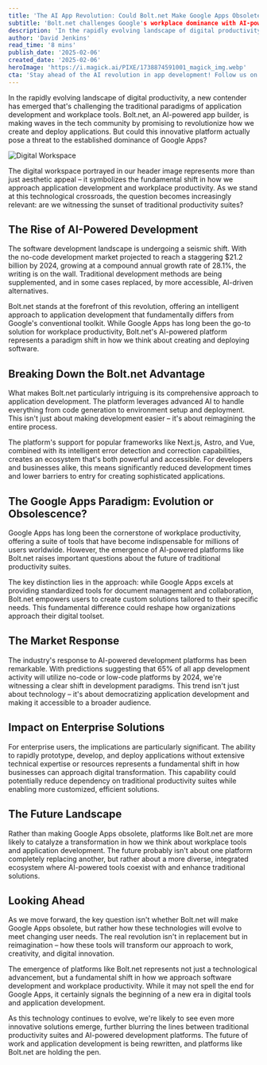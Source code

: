 ```yaml
---
title: 'The AI App Revolution: Could Bolt.net Make Google Apps Obsolete?'
subtitle: 'Bolt.net challenges Google's workplace dominance with AI-powered app development'
description: 'In the rapidly evolving landscape of digital productivity, Bolt.net, an AI-powered app builder, is challenging the paradigms of application development and workplace tools. Could this innovative platform pose a threat to Google Apps dominance?'
author: 'David Jenkins'
read_time: '8 mins'
publish_date: '2025-02-06'
created_date: '2025-02-06'
heroImage: 'https://i.magick.ai/PIXE/1738874591001_magick_img.webp'
cta: 'Stay ahead of the AI revolution in app development! Follow us on LinkedIn for daily insights into how emerging technologies are reshaping the future of work.'
---
```


In the rapidly evolving landscape of digital productivity, a new contender has emerged that's challenging the traditional paradigms of application development and workplace tools. Bolt.net, an AI-powered app builder, is making waves in the tech community by promising to revolutionize how we create and deploy applications. But could this innovative platform actually pose a threat to the established dominance of Google Apps?

![Digital Workspace](https://i.magick.ai/PIXE/1738874591001_magick_img.webp)

The digital workspace portrayed in our header image represents more than just aesthetic appeal – it symbolizes the fundamental shift in how we approach application development and workplace productivity. As we stand at this technological crossroads, the question becomes increasingly relevant: are we witnessing the sunset of traditional productivity suites?

## The Rise of AI-Powered Development

The software development landscape is undergoing a seismic shift. With the no-code development market projected to reach a staggering $21.2 billion by 2024, growing at a compound annual growth rate of 28.1%, the writing is on the wall. Traditional development methods are being supplemented, and in some cases replaced, by more accessible, AI-driven alternatives.

Bolt.net stands at the forefront of this revolution, offering an intelligent approach to application development that fundamentally differs from Google's conventional toolkit. While Google Apps has long been the go-to solution for workplace productivity, Bolt.net's AI-powered platform represents a paradigm shift in how we think about creating and deploying software.

## Breaking Down the Bolt.net Advantage

What makes Bolt.net particularly intriguing is its comprehensive approach to application development. The platform leverages advanced AI to handle everything from code generation to environment setup and deployment. This isn't just about making development easier – it's about reimagining the entire process.

The platform's support for popular frameworks like Next.js, Astro, and Vue, combined with its intelligent error detection and correction capabilities, creates an ecosystem that's both powerful and accessible. For developers and businesses alike, this means significantly reduced development times and lower barriers to entry for creating sophisticated applications.

## The Google Apps Paradigm: Evolution or Obsolescence?

Google Apps has long been the cornerstone of workplace productivity, offering a suite of tools that have become indispensable for millions of users worldwide. However, the emergence of AI-powered platforms like Bolt.net raises important questions about the future of traditional productivity suites.

The key distinction lies in the approach: while Google Apps excels at providing standardized tools for document management and collaboration, Bolt.net empowers users to create custom solutions tailored to their specific needs. This fundamental difference could reshape how organizations approach their digital toolset.

## The Market Response

The industry's response to AI-powered development platforms has been remarkable. With predictions suggesting that 65% of all app development activity will utilize no-code or low-code platforms by 2024, we're witnessing a clear shift in development paradigms. This trend isn't just about technology – it's about democratizing application development and making it accessible to a broader audience.

## Impact on Enterprise Solutions

For enterprise users, the implications are particularly significant. The ability to rapidly prototype, develop, and deploy applications without extensive technical expertise or resources represents a fundamental shift in how businesses can approach digital transformation. This capability could potentially reduce dependency on traditional productivity suites while enabling more customized, efficient solutions.

## The Future Landscape

Rather than making Google Apps obsolete, platforms like Bolt.net are more likely to catalyze a transformation in how we think about workplace tools and application development. The future probably isn't about one platform completely replacing another, but rather about a more diverse, integrated ecosystem where AI-powered tools coexist with and enhance traditional solutions.

## Looking Ahead

As we move forward, the key question isn't whether Bolt.net will make Google Apps obsolete, but rather how these technologies will evolve to meet changing user needs. The real revolution isn't in replacement but in reimagination – how these tools will transform our approach to work, creativity, and digital innovation.

The emergence of platforms like Bolt.net represents not just a technological advancement, but a fundamental shift in how we approach software development and workplace productivity. While it may not spell the end for Google Apps, it certainly signals the beginning of a new era in digital tools and application development.

As this technology continues to evolve, we're likely to see even more innovative solutions emerge, further blurring the lines between traditional productivity suites and AI-powered development platforms. The future of work and application development is being rewritten, and platforms like Bolt.net are holding the pen.